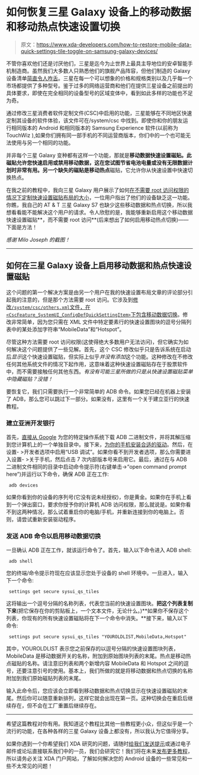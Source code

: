 # 如何恢复三星 Galaxy 设备上的移动数据和移动热点快速设置切换

> 原文：<https://www.xda-developers.com/how-to-restore-mobile-data-quick-settings-tile-toggle-on-samsung-galaxy-devices/>

不管你喜欢他们还是讨厌他们，三星是迄今为止世界上最具主导地位的安卓智能手机制造商。虽然我们大多数人只熟悉他们的旗舰产品阵容，但他们制造的 Galaxy 设备清单[简直令人咋舌](https://en.wikipedia.org/wiki/Samsung_Galaxy)。三星在每一个可以想象的价格和规格类别以及几乎每一个市场都提供了多种型号。鉴于过多的网络运营商和他们在提供三星设备之前提出的具体要求，即使在完全相同的设备型号的区域变体中，看到如此多样的功能也不足为奇。

通过修改三星消费者软件定制文件(CSC)中启用的功能，三星能够在不同地区快速定制其设备的软件体验，该文件可在/system/csc 中找到。即使你和你的朋友运行相同版本的 Android 和相同版本的 Samsung Experience 软件(以前称为 TouchWiz ),如果你们拥有同一部手机的不同运营商版本，你们中的一个也可能无法使用与另一个相同的功能。

并非每个三星 Galaxy 变种都有这样一个功能，那就是**移动数据快速设置磁贴。**此磁贴允许您快速启用或禁用移动数据，这在您试图节省电池电量或没有无限数据计划时非常有用。另一个缺失的磁贴是**移动热点**磁贴，它允许你从快速设置中快速切换热点。

在我之前的教程中，我向三星 Galaxy 用户展示了如何[在不需要 root 访问权限的情况下定制快速设置磁贴布局的大小](https://www.xda-developers.com/customize-size-quick-settings-button-layout-samsung-galaxy/)，一位用户指出了他们的设备缺乏这一功能。你瞧，我自己的 AT & T 三星 Galaxy S7 也缺少这些移动数据和热点切换，所以我想看看能不能解决这个用户的请求。令人欣慰的是，我能够重新启用这个移动数据快速设置磁贴**，而不需要 root 访问**(后来想出了如何启用移动热点切换)——下面是方法！

*感谢 Milo Joseph 的截图！*

* * *

## 如何在三星 Galaxy 设备上启用移动数据和热点快速设置磁贴

这个问题的第一个解决方案是由另一个用户在我的快速设置布局文章的评论部分引起我的注意的，但是那个方法需要 root 访问。它涉及到[修改`/system/csc/others.xml`文件，在`<CscFeature_SystemUI_ConfigDefQuickSettingItem>`下包含移动数据切换](https://forum.xda-developers.com/note5/development/mod-add-mobile-data-toggle-to-quick-t3584355)。修改非常简单，因为您只需在 XML 文件中特定要素行的快速设置图块的逗号分隔列表中的某处添加字符串“MobileData”和“Hotspot”。

尽管这种方法需要 root 访问权限(这使得绝大多数用户无法访问)，但它确实为如何解决这个问题提供了一些见解。首先，这个 CSC 修改似乎只是告诉系统在启动后*显示*这个快速设置磁贴，但实际上似乎*并没有添加*这个功能。这种修改在不修改任何其他系统文件的情况下起作用，这意味着这种快速设置磁贴存在于股票软件中，而不需要接触任何其他东西。*有没有可能三星所做的只是从快速设置磁贴菜单中隐藏磁贴？没错！*

要恢复它，我们只需要执行一个非常简单的 ADB 命令。如果您已经在机器上安装了 ADB，那么您可以跳过下一部分。如果没有，这里有一个关于建立亚行的快速教程。

### 建立亚洲开发银行

首先，[直接从 Google](https://www.xda-developers.com/google-releases-separate-adb-and-fastboot-binary-downloads/) 为您的特定操作系统下载 ADB 二进制文件，并将其解压缩到您计算机上的一个单独目录中。接下来，[为你的手机安装合适的驱动](https://developer.android.com/studio/run/oem-usb.html)。然后，在设置- >开发者选项中启用“USB 调试”。如果你看不到开发者选项，那么你需要进入设置- >关于手机，然后点击 7 次内部版本号来启用它。最后，通过在与 ADB 二进制文件相同的目录中启动命令提示符(右键单击->“open command prompt here”)并运行以下命令，确保 ADB 正在工作:

```
 adb devices 
```

如果你看到你的设备的序列号(它没有说未经授权)，你是黄金。如果你在手机上看到一个弹出窗口，要求你授予你的计算机 ADB 访问权限，那么就说是。如果你看不到这两种情况，那么试着重启你的电脑/手机，并重新连接到你的电脑上。否则，请尝试重新安装驱动程序。

### 发送 ADB 命令以启用移动数据切换

一旦确认 ADB 正在工作，就该运行命令了。首先，输入以下命令进入 ADB shell:

```
 adb shell 
```

您的终端/命令提示符现在应该显示您处于设备的 shell 环境中。一旦进入，输入下一个命令:

```
 settings get secure sysui_qs_tiles 
```

这将输出一个逗号分隔的名称列表，代表您当前的快速设置图块。**把这个列表复制下来**(把它保存在你的剪贴板上，一个文本文件，无论什么。)**如果你不保存这个列表，你现有的所有快速设置磁贴将在下一个命令中消失。**接下来，输入以下命令:

```
 settings put secure sysui_qs_tiles "YOUROLDLIST,MobileData,Hotspot" 
```

其中，YOUROLDLIST 表示您之前保存的以逗号分隔的快速设置图块列表，MobileData 是移动数据开关的名称，附加到原始图块列表的末尾。热点是移动热点磁贴的名称。请注意旧列表和两个新增内容 MobileData 和 Hotspot 之间的逗号，还要注意引号的使用。基本上，我们所做的就是将移动数据和热点切换的名称附加到我们原始磁贴列表的末尾。

输入此命令后，您应该会立即看到移动数据和热点切换显示在快速设置磁贴的末尾。然后你可以随意重新排列，这样它就会出现在第一页。这种切换会在重启后继续存在，但不会在工厂重置后继续存在。

* * *

希望这篇教程对你有用。我知道这个教程比其他一些教程更小众，但这似乎是一个流行的功能，在各种各样的三星 Galaxy 设备上都没有，所以我认为它值得分享。

如果你遇到一个你希望我们 XDA 研究的问题，请随时[给我们发送提示](https://www.xda-developers.com/tip-us/)或通过电子邮件或论坛直接联系我们中的一员，我们会研究它！我们将在未来[发布更多教程](https://www.xda-developers.com/category/tutorials/)，所以请务必关注 XDA 门户网站，了解如何解决您的 Android 设备的一些常见和一些不太常见的问题！